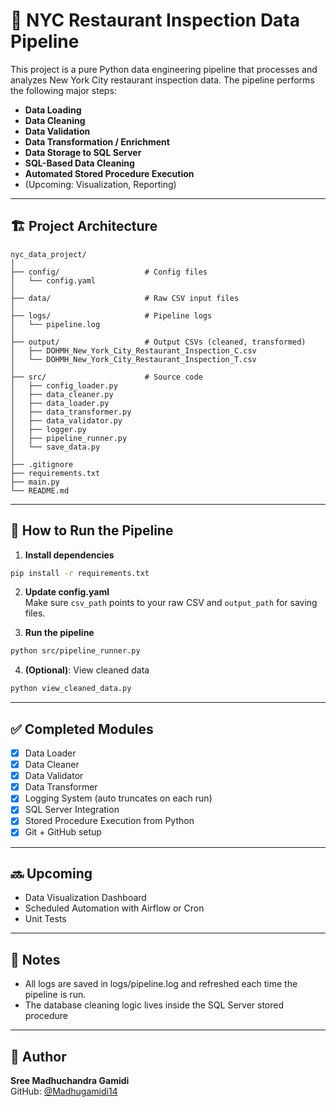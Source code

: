 # 🗽 NYC Restaurant Inspection Data Pipeline

This project is a pure Python data engineering pipeline that processes and analyzes New York City restaurant inspection data. The pipeline performs the following major steps:

- **Data Loading**
- **Data Cleaning**
- **Data Validation**
- **Data Transformation / Enrichment**
- **Data Storage to SQL Server**
- **SQL-Based Data Cleaning**
- **Automated Stored Procedure Execution**
- (Upcoming: Visualization, Reporting)

---

## 🏗️ Project Architecture

```
nyc_data_project/
│
├── config/                   # Config files
│   └── config.yaml
│
├── data/                     # Raw CSV input files
│
├── logs/                     # Pipeline logs
│   └── pipeline.log
│
├── output/                   # Output CSVs (cleaned, transformed)
│   ├── DOHMH_New_York_City_Restaurant_Inspection_C.csv
│   └── DOHMH_New_York_City_Restaurant_Inspection_T.csv
│
├── src/                      # Source code
│   ├── config_loader.py
│   ├── data_cleaner.py
│   ├── data_loader.py
│   ├── data_transformer.py
│   ├── data_validator.py
│   ├── logger.py
│   ├── pipeline_runner.py
│   └── save_data.py
│
├── .gitignore
├── requirements.txt
├── main.py
└── README.md
```

---

## 🧪 How to Run the Pipeline

1. **Install dependencies**  
```bash
pip install -r requirements.txt
```

2. **Update config.yaml**  
Make sure `csv_path` points to your raw CSV and `output_path` for saving files.

3. **Run the pipeline**  
```bash
python src/pipeline_runner.py
```

4. **(Optional)**: View cleaned data  
```bash
python view_cleaned_data.py
```

---

## ✅ Completed Modules

- [x] Data Loader
- [x] Data Cleaner
- [x] Data Validator
- [x] Data Transformer
- [x] Logging System (auto truncates on each run)
- [x] SQL Server Integration
- [x] Stored Procedure Execution from Python
- [x] Git + GitHub setup

---

## 🔜 Upcoming

- Data Visualization Dashboard
- Scheduled Automation with Airflow or Cron
- Unit Tests

---

## 📒 Notes

- All logs are saved in logs/pipeline.log and refreshed each time the pipeline is run.
- The database cleaning logic lives inside the SQL Server stored procedure

---

## 📌 Author

**Sree Madhuchandra Gamidi**  
GitHub: [@Madhugamidi14](https://github.com/Madhugamidi14)
